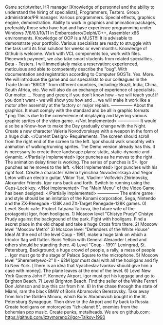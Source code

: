 Game scriptwriter, HR manager [Knowledge of personnel and the ability to understand the hiring of specialists], Programmers, Testers. Group administrator/PR manager. Various programmers. Special effects, graphics engine, demonstration. Ability to work in graphics and animation packages, preferably those who have had and have experience programming under Windows 7/8/8.1/10/11 in Embarcadero/Delphi/C++, Assembler x86 environments. Knowledge of OOP is a MUST!!! It is advisable to demonstrate your portfolio. Various specialists are ready to struggle with the task until its final solution for weeks or even months. Knowledge of Github is welcome. Work with VCL components too, work with files. Piecework payment, we also take smart students from related specialties. Beta - Testers. I will immediately make a reservation; experienced, meticulous and able to competently describe the "bug". With documentation and registration according to Computer GOSTs. Yes. More. We will introduce the game and our specialists to our colleagues in the Trade Union "BRICS" from different countries, including: Brazil, India, China, South Africa, etc. We will also do an exchange of experience of specialists. Our motto: ... Young and green; if you don't know how - we will teach you! If you don't want - we will show you how and ... we will make it work like a motor after assembly at the factory or major repairs. ————— <Not Implemented> About the graphics. It must comply with the standard and be all in graphic formats *.png This is due to the convenience of displaying and layering various graphic sprites of the video game. </Not Implemented> ————— It would also be a Know-how to make the Day gradually change with the Night. <Current Design> Create a new character Valeria Novodvorskaya with a weapon in the form of a huge club. </Current Design> <Implemented> Requirements: The screen should scroll from the right end of the screen to the left. Igor should walk smoothly with animation of walking/running sprites. The Demo version already has this. </Implemented> <Partially Implemented> It is necessary to create three landscape plans: static, static-dynamic and dynamic. </Partially Implemented> <Implemented> Igor punches as he moves to the right. The animation delay timer is working. The series of punches is 5+. Igor punches as he moves to the left. </Not Implemented> Igor punches with his right foot. Create a character Valeria Ilyinichna Novodvorskaya and Yegor Letov with an electric guitar, Viktor Tsoi, Vladimir Volfovich Zhirinovsky, Alexander Friends. Igor runs back and forth. Switch to running using the Caps-Lock key. </Not Implemented> </Implemented> <Partially Implemented> The "Main Menu" of the Video Game has been designed. </Partially Implemented> ————— The entire game and style should be an imitation of the Konami corporation, Sega, Nintendo and the ZX-Renegade -128K and ZX-Target Renegade-128K games. 0) Level. Sochi cafe. Protect Tatyana Talkova, the future wife of the protagonist Igor, from hooligans. 1) Moscow level "Chistye Prudy" Chistye Prudy against the background of the park. Fight with hooligans. Find a secret place in the old chapel and take a huge Cross from there. 2) Moscow level "Moscow Metro" 3) Moscow level "Defenders of the White House" Idea! At the end of the level Coup - 1991, make a huge tank on which a tricolor flag will flutter. Boris Yeltsin with General Alexander Lebed and others should be standing there. 4) Level "Coup - 1991" Leningrad, St. Petersburg, Background; a huge crowd of people, a rally, a mess of people ... Igor must go to the stage of Palace Square to the microphone. 5) Moscow level "Sheremetyevo-2" Il - 62M Igor must deal with all the hooligans and fly to New York. [There is an idea that Vyacheslav Ivankov should give him a case with money]. The plane leaves at the end of the level. 6) Level New York Queens John F. Kennedy Airport. Igor must get his luggage and go to Brighton Beach. 7) Level Brighton Beach. Find the seller of the White Ferrari Don Johnson and buy this car from him. 8) In the chase through the state of Miami, ram the black BMW of Boris Abramovich Berezovsky. Take away from him the Golden Minoru, which Boris Abramovich bought in the St. Petersburg Synagogue. Then drive to the Airport and fly back to Russia. Create hooligans on motorcycles "Izh-planet 5", enemies from the bohemian pop music. Create punks, metalheads. We are on github.com: https://github.com/izzymoreno2/Igor-Talkov-1990
